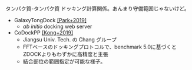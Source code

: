 タンパク質-タンパク質 ドッキング計算関係。あんまり守備範囲じゃないけど。

* GalaxyTongDock [[Park+2019]](https://doi.org/10.1002/jcc.25874)
  * *ab initio* docking web server
* CoDockPP [[Kong+2019]](https://pubs.acs.org/doi/10.1021/acs.jcim.9b00445)
  * Jiangsu Univ. Tech. の Chang グループ
  * FFTベースのドッキングプロトコルで、benchmark 5.0に基づくとZDOCKよりもわずかに高精度と主張
  * 結合部位の範囲指定が可能な様子。
